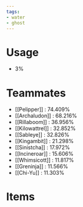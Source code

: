 ```yaml
---
tags:
- water
- ghost
---
```

# Usage
- 3%
# Teammates
- [[Pelipper]] : 74.409%
- [[Archaludon]] : 68.216%
- [[Rillaboom]] : 36.956%
- [[Kilowattrel]] : 32.852%
- [[Sableye]] : 32.826%
- [[Kingambit]] : 21.298%
- [[Sinistcha]] : 17.972%
- [[Incineroar]] : 15.606%
- [[Whimsicott]] : 11.817%
- [[Greninja]] : 11.566%
- [[Chi-Yu]] : 11.303%
# Items